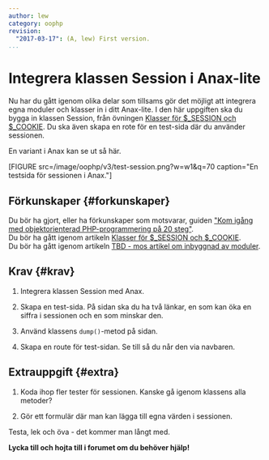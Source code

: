 ```yaml
---
author: lew
category: oophp
revision:
  "2017-03-17": (A, lew) First version.
...
```

Integrera klassen Session i Anax-lite
==================================

Nu har du gått igenom olika delar som tillsams gör det möjligt att integrera egna moduler och klasser in i ditt Anax-lite. I den här uppgiften ska du bygga in klassen Session, från övningen [Klasser för $_SESSION och $_COOKIE](kunskap/session-cookie-klasser). Du ska även skapa en rote för en test-sida där du använder sessionen.

<!--more-->

En variant i Anax kan se ut så här.

[FIGURE src=/image/oophp/v3/test-session.png?w=w1&q=70 caption="En testsida för sessionen i Anax."]

Förkunskaper {#forkunskaper}
-----------------------

Du bör ha gjort, eller ha förkunskaper som motsvarar, guiden ["Kom igång med objektorienterad PHP-programmering på 20 steg"](kunskap/kom-i-gang-med-oophp-pa-20-steg).  
Du bör ha gått igenom artikeln [Klasser för $_SESSION och $_COOKIE](kunskap/session-cookie-klasser).  
Du bör ha gått igenom artikeln [TBD - mos artikel om inbyggnad av moduler](tjoho).



Krav {#krav}
-----------------------

1. Integrera klassen Session med Anax.

1. Skapa en test-sida. På sidan ska du ha två länkar, en som kan öka en siffra i sessionen och en som minskar den.

1. Använd klassens `dump()`-metod på sidan.

1. Skapa en route för test-sidan. Se till så du når den via navbaren.



Extrauppgift {#extra}
-----------------------

1. Koda ihop fler tester för sessionen. Kanske gå igenom klassens alla metoder?

1. Gör ett formulär där man kan lägga till egna värden i sessionen.


Testa, lek och öva - det kommer man långt med.

**Lycka till och hojta till i forumet om du behöver hjälp!**




